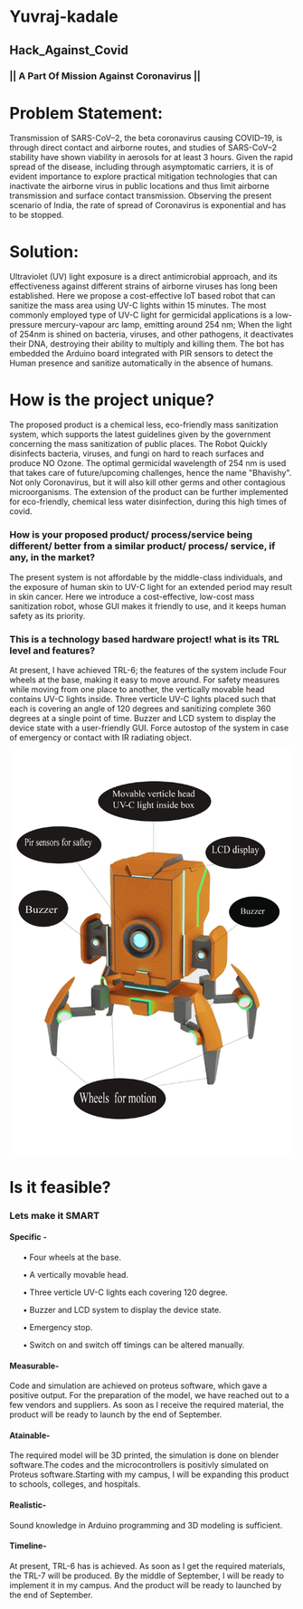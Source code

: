 # Yuvraj-kadale

## Hack_Against_Covid

### || A Part Of Mission Against Coronavirus ||


# Problem Statement:
Transmission of SARS-CoV–2, the beta coronavirus causing COVID–19, is through direct contact and airborne routes, and studies of SARS-CoV–2 stability have shown viability in aerosols for at least 3 hours. Given the rapid spread of the disease, including through asymptomatic carriers, it is of evident importance to explore practical mitigation technologies that can inactivate the airborne virus in public locations and thus limit airborne transmission and surface contact transmission. Observing the present scenario of India, the rate of spread of Coronavirus is exponential and has to be stopped.

# Solution:
Ultraviolet (UV) light exposure is a direct antimicrobial approach, and its effectiveness against different strains of airborne viruses has long been established. Here we propose a cost-effective IoT based robot that can sanitize the mass area using UV-C lights within 15 minutes. The most commonly employed type of UV-C light for germicidal applications is a low-pressure mercury-vapour arc lamp, emitting around 254 nm; When the light of 254nm is shined on bacteria, viruses, and other pathogens, it deactivates their DNA, destroying their ability to multiply and killing them. The bot has embedded the Arduino board integrated with PIR sensors to detect the Human presence and sanitize automatically in the absence of humans.

# How is the project unique?
The proposed product is a chemical less, eco-friendly mass sanitization system, which supports the latest guidelines given by the government concerning the mass sanitization of public places. The Robot Quickly disinfects bacteria, viruses, and fungi on hard to reach surfaces and produce NO Ozone. The optimal germicidal wavelength of 254 nm is used that takes care of future/upcoming challenges, hence the name "Bhavishy". Not only Coronavirus, but it will also kill other germs and other contagious microorganisms. The extension of the product can be further implemented for eco-friendly, chemical less water disinfection, during this high times of covid.

### How is your proposed product/ process/service being different/ better from a similar product/ process/ service, if any, in the market?
The present system is not affordable by the middle-class individuals, and the exposure of human skin to UV-C light for an extended period may result in skin cancer. Here we introduce a cost-effective, low-cost mass sanitization robot, whose GUI makes it friendly to use, and it keeps human safety as its priority.

### This is a technology based hardware project! what is its TRL level and features? 
At present, I have achieved TRL-6; the features of the system include Four wheels at the base, making it easy to move around. For safety measures while moving from one place to another, the vertically movable head contains UV-C lights inside. Three verticle UV-C lights placed such that each is covering an angle of 120 degrees and sanitizing complete 360 degrees at a single point of time. Buzzer and LCD system to display the device state with a user-friendly GUI. Force autostop of the system in case of emergency or contact with IR radiating object.

<img src="potable_model.jpg" alt="Prototype of the model">

# Is it feasible?
### Lets make it SMART
#### Specific -
<ul>•	Four wheels at the base.</ul> 
<ul>•	A vertically movable head.</ul> 
<ul>•	Three verticle UV-C lights each covering 120 degree.</ul> 
<ul>•	Buzzer and LCD system to display the device state.</ul> 
<ul>•	Emergency stop.</ul>
<ul>•	Switch on and switch off timings can be altered manually.</ul>

#### Measurable-
Code and simulation are achieved on proteus software, which gave a positive output. For the preparation of the model, we have reached out to a few vendors and suppliers. As soon as I receive the required material, the product will be ready to launch by the end of September.  
#### Atainable-
The required model will be 3D printed, the simulation is done on blender software.The codes and the microcontrollers is positivly simulated on Proteus software.Starting with my campus, I will be expanding this product to schools, colleges, and hospitals.
#### Realistic-
Sound knowledge in Arduino programming and 3D modeling is sufficient.
#### Timeline-
At present, TRL-6 has is achieved. As soon as I get the required materials, the TRL-7 will be produced. By the middle of September, I will be ready to implement it in my campus. And the product will be ready to launched by the end of September.
